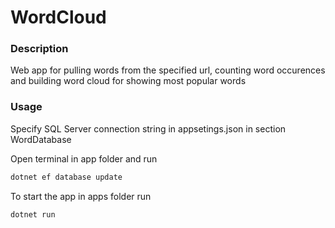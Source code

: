 # WordCloud

### Description

Web app for pulling words from the specified url, counting word occurences and building word cloud for showing most popular words

### Usage

Specify SQL Server connection string in appsetings.json in section WordDatabase

Open terminal in app folder and run 

```bash
dotnet ef database update
```

To start the app in apps folder run 

```bash
dotnet run
```
